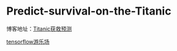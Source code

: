 # Predict-survival-on-the-Titanic

博客地址：[Titanic获救预测](https://blog.luoyanbin.cn/2018/05/12/Titanic%E8%8E%B7%E6%95%91%E9%A2%84%E6%B5%8B/)

[tensorflow游乐场](http://playground.tensorflow.org)
